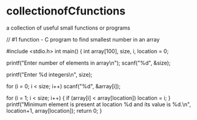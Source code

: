 # collectionofCfunctions
a collection of useful small functions or programs

// #1 function - C program to find smallest number in an array

#include <stdio.h>
int main()
{
  int array[100], size, i, location = 0;

  printf("Enter number of elements in array\n");
  scanf("%d", &size);

  printf("Enter %d integers\n", size);

  for (i = 0; i < size; i++)
    scanf("%d", &array[i]);

  for (i = 1; i < size; i++)
  {
    if (array[i] < array[location])
		location = i;
  }
  printf("Minimum element is present at location %d and its value is %d.\n", location+1, array[location]);
  return 0;
}
